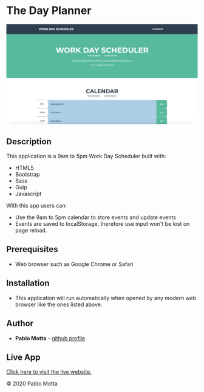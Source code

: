 # The Day Planner

![password generator demo](./img/work-day-scheduler.png)

## Description

This application is a 9am to 5pm Work Day Scheduler built with:

-   HTML5
-   Bootstrap
-   Sass
-   Gulp
-   Javascript

With this app users can:

-   Use the 9am to 5pm calendar to store events and update events
-   Events are saved to localStorage, therefore use input won't be lost on page reload.

## Prerequisites

-   Web browser such as Google Chrome or Safari

## Installation

-   This application will run automatically when opened by any modern web browser like the ones listed above.

## Author

-   **Pablo Motta** - [github profile](https://github.com/pablomotta)

## Live App

[Click here to visit the live website.](https://pablomotta.github.io/day-planner/)

© 2020 Pablo Motta
